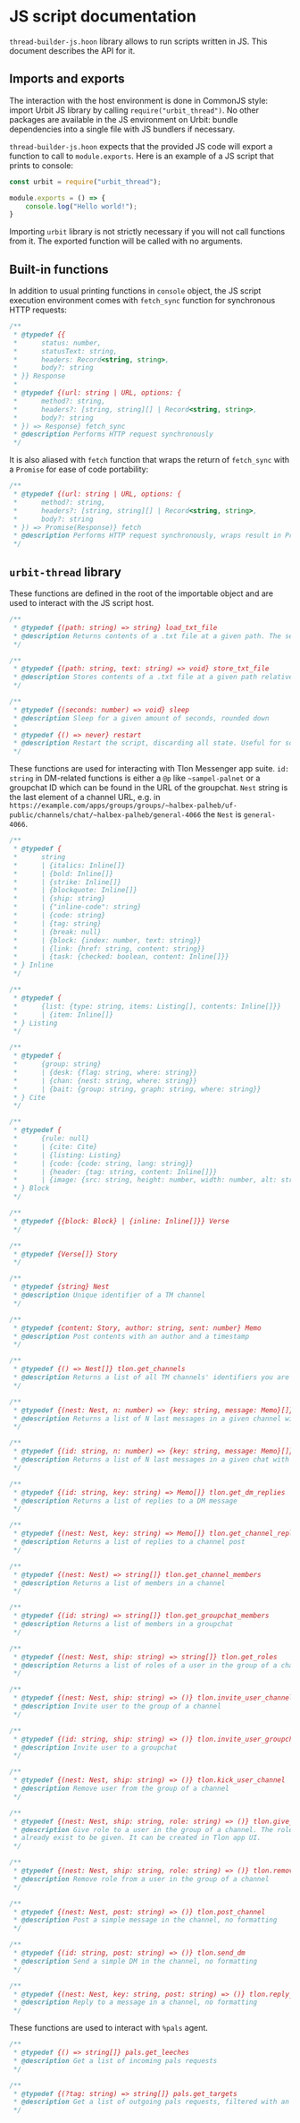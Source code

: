 # JS script documentation

`thread-builder-js.hoon` library allows to run scripts written in JS. This document describes the API for it.

## Imports and exports

The interaction with the host environment is done in CommonJS style: import Urbit JS library by calling `require("urbit_thread")`. No other packages are available in the JS environment on Urbit: bundle dependencies into a single file with JS bundlers if necessary.

`thread-builder-js.hoon` expects that the provided JS code will export a function to call to `module.exports`. Here is an example of a JS script that prints to console:

```js
const urbit = require("urbit_thread");

module.exports = () => {
    console.log("Hello world!");
}
```

Importing `urbit` library is not strictly necessary if you will not call functions from it. The exported function will be called with no arguments.

## Built-in functions

In addition to usual printing functions in `console` object, the JS script execution environment comes with `fetch_sync` function for synchronous HTTP requests:

```js
/**
 * @typedef {{
 *      status: number,
 *      statusText: string,
 *      headers: Record<string, string>,
 *      body?: string
 * }} Response
 * 
 * @typedef {(url: string | URL, options: {
 *      method?: string,
 *      headers?: [string, string][] | Record<string, string>,
 *      body?: string
 * }) => Response} fetch_sync
 * @description Performs HTTP request synchronously
 */
```

It is also aliased with `fetch` function that wraps the return of `fetch_sync` with a `Promise` for ease of code portability:

```js
/**
 * @typedef {(url: string | URL, options: {
 *      method?: string,
 *      headers?: [string, string][] | Record<string, string>,
 *      body?: string
 * }) => Promise(Response)} fetch
 * @description Performs HTTP request synchronously, wraps result in Promise
 */
```

## `urbit-thread` library

These functions are defined in the root of the importable object and are used to interact with the JS script host.

```js
/**
 * @typedef {(path: string) => string} load_txt_file
 * @description Returns contents of a .txt file at a given path. The search is not global and is performed in the filesystem partition for JS threads
 */

/**
 * @typedef {(path: string, text: string) => void} store_txt_file
 * @description Stores contents of a .txt file at a given path relative to the JS script directory
 */

/**
 * @typedef {(seconds: number) => void} sleep
 * @description Sleep for a given amount of seconds, rounded down
 * 
 * @typedef {() => never} restart
 * @description Restart the script, discarding all state. Useful for scripts that run for a very long time and would otherwise spend all memory on urwasm event log
 */
```

These functions are used for interacting with Tlon Messenger app suite. `id: string` in DM-related functions is either a `@p` like `~sampel-palnet` or a groupchat ID which can be found in the URL of the groupchat. `Nest` string is the last element of a channel URL, e.g. in `https://example.com/apps/groups/groups/~halbex-palheb/uf-public/channels/chat/~halbex-palheb/general-4066` the `Nest` is `general-4066`.

```js
/**
 * @typedef {
 *      string
 *      | {italics: Inline[]}
 *      | {bold: Inline[]}
 *      | {strike: Inline[]}
 *      | {blockquote: Inline[]}
 *      | {ship: string}
 *      | {"inline-code": string}
 *      | {code: string}
 *      | {tag: string}
 *      | {break: null}
 *      | {block: {index: number, text: string}}
 *      | {link: {href: string, content: string}}
 *      | {task: {checked: boolean, content: Inline[]}}
 * } Inline
 */

/**
 * @typedef {
 *      {list: {type: string, items: Listing[], contents: Inline[]}}
 *      | {item: Inline[]}
 * } Listing
 */

/**
 * @typedef {
 *      {group: string}
 *      | {desk: {flag: string, where: string}}
 *      | {chan: {nest: string, where: string}}
 *      | {bait: {group: string, graph: string, where: string}}
 * } Cite
 */

/**
 * @typedef {
 *      {rule: null}
 *      | {cite: Cite}
 *      | {listing: Listing}
 *      | {code: {code: string, lang: string}}
 *      | {header: {tag: string, content: Inline[]}}
 *      | {image: {src: string, height: number, width: number, alt: string}}
 * } Block
 */

/**
 * @typedef {{block: Block} | {inline: Inline[]}} Verse
 */

/**
 * @typedef {Verse[]} Story
 */

/**
 * @typedef {string} Nest
 * @description Unique identifier of a TM channel
 */

/**
 * @typedef {content: Story, author: string, sent: number} Memo
 * @description Post contents with an author and a timestamp
 */

/**
 * @typedef {() => Nest[]} tlon.get_channels
 * @description Returns a list of all TM channels' identifiers you are currently in
 */

/**
 * @typedef {(nest: Nest, n: number) => {key: string, message: Memo}[]} tlon.get_channel_messages
 * @description Returns a list of N last messages in a given channel with their unique keys
 */

/**
 * @typedef {(id: string, n: number) => {key: string, message: Memo}[]} tlon.get_dm_messages
 * @description Returns a list of N last messages in a given chat with their unique keys
 */

/**
 * @typedef {(id: string, key: string) => Memo[]} tlon.get_dm_replies
 * @description Returns a list of replies to a DM message
 */

/**
 * @typedef {(nest: Nest, key: string) => Memo[]} tlon.get_channel_replies
 * @description Returns a list of replies to a channel post
 */

/**
 * @typedef {(nest: Nest) => string[]} tlon.get_channel_members
 * @description Returns a list of members in a channel
 */

/**
 * @typedef {(id: string) => string[]} tlon.get_groupchat_members
 * @description Returns a list of members in a groupchat
 */

/**
 * @typedef {(nest: Nest, ship: string) => string[]} tlon.get_roles
 * @description Returns a list of roles of a user in the group of a channel
 */

/**
 * @typedef {(nest: Nest, ship: string) => ()} tlon.invite_user_channel
 * @description Invite user to the group of a channel
 */

/**
 * @typedef {(id: string, ship: string) => ()} tlon.invite_user_groupchat
 * @description Invite user to a groupchat
 */

/**
 * @typedef {(nest: Nest, ship: string) => ()} tlon.kick_user_channel
 * @description Remove user from the group of a channel
 */

/**
 * @typedef {(nest: Nest, ship: string, role: string) => ()} tlon.give_role
 * @description Give role to a user in the group of a channel. The role has to
 * already exist to be given. It can be created in Tlon app UI.
 */

/**
 * @typedef {(nest: Nest, ship: string, role: string) => ()} tlon.remove_role
 * @description Remove role from a user in the group of a channel
 */

/**
 * @typedef {(nest: Nest, post: string) => ()} tlon.post_channel
 * @description Post a simple message in the channel, no formatting
 */

/**
 * @typedef {(id: string, post: string) => ()} tlon.send_dm
 * @description Send a simple DM in the channel, no formatting
 */

/**
 * @typedef {(nest: Nest, key: string, post: string) => ()} tlon.reply_channel
 * @description Reply to a message in a channel, no formatting
 */
```

These functions are used to interact with `%pals` agent.

```js
/**
 * @typedef {() => string[]} pals.get_leeches
 * @description Get a list of incoming pals requests
 */

/**
 * @typedef {(?tag: string) => string[]} pals.get_targets
 * @description Get a list of outgoing pals requests, filtered with an optional tag
 */
```